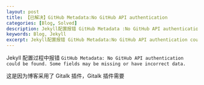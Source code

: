 ```yaml
---
layout: post
title: 【已解决】GitHub Metadata:No GitHub API authentication
categories: [Blog, Solved]
description: Jekyll配置报错 GitHub Metadata :No GitHub API authentication could be found. Some fields may be missing or have incorrect data.
keywords: Blog, Jekyll
excerpt: Jekyll配置报错 GitHub Metadata:No GitHub API authentication could be found. Some fields may be missing or have incorrect data.
---
```


Jekyll 配置过程中报错  `GitHub Metadata: No GitHub API authentication could be found. Some fields may be missing or have incorrect data.`

这是因为博客采用了 Gitalk 插件，Gitalk 插件需要